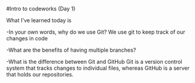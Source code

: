 #Intro to codeworks (Day 1) 

What I've learned today is

-In your own words, why do we use Git?
We use git to keep track of our changes in code

-What are the benefits of having multiple branches?

-What is the difference between Git and GitHub
Git is a version control system that tracks changes to individual files, whereas GitHub is a server that holds our repositories.